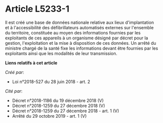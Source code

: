 # Article L5233-1

Il est créé une base de données nationale relative aux lieux d'implantation et à l'accessibilité des défibrillateurs
automatisés externes sur l'ensemble du territoire, constituée au moyen des informations fournies par les exploitants de ces
appareils à un organisme désigné par décret pour la gestion, l'exploitation et la mise à disposition de ces données. Un
arrêté du ministre chargé de la santé fixe les informations devant être fournies par les exploitants ainsi que les modalités
de leur transmission.

**Liens relatifs à cet article**

_Créé par_:

  - Loi n°2018-527 du 28 juin 2018 - art. 2

_Cité par_:

  - Décret n°2018-1186 du 19 décembre 2018 (V)
  - Décret n°2018-1259 du 27 décembre 2018 (V)
  - Décret n°2018-1259 du 27 décembre 2018 - art. 1 (V)
  - Arrêté du 29 octobre 2019 - art. 1 (V)
